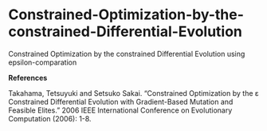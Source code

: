 # Constrained-Optimization-by-the-constrained-Differential-Evolution
Constrained Optimization by the constrained Differential Evolution using epsilon-comparation



**References**

Takahama, Tetsuyuki and Setsuko Sakai. “Constrained Optimization by the ε Constrained Differential Evolution with Gradient-Based Mutation and Feasible Elites.” 2006 IEEE International Conference on Evolutionary Computation (2006): 1-8.
